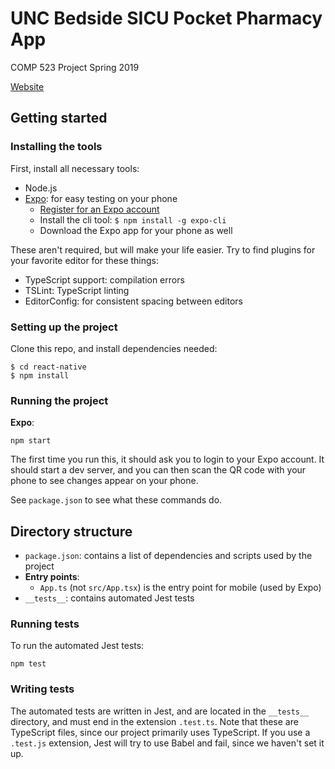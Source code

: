 # UNC Bedside SICU Pocket Pharmacy App

COMP 523 Project Spring 2019

[Website](http://drugreference.web.unc.edu/)

## Getting started
### Installing the tools
First, install all necessary tools:

- Node.js
- [Expo](https://expo.io/): for easy testing on your phone
    - [Register for an Expo account](https://expo.io/signup)
    - Install the cli tool: `$ npm install -g expo-cli`
    - Download the Expo app for your phone as well

These aren't required, but will make your life easier. Try to find plugins for your favorite editor for these things:

- TypeScript support: compilation errors
- TSLint: TypeScript linting
- EditorConfig: for consistent spacing between editors

### Setting up the project
Clone this repo, and install dependencies needed:

```
$ cd react-native
$ npm install
```

### Running the project
**Expo**:
```
npm start
```

The first time you run this, it should ask you to login to your Expo account. It should start a dev server, and you can then scan the QR code with your phone to see changes appear on your phone.

See `package.json` to see what these commands do.

## Directory structure
- `package.json`: contains a list of dependencies and scripts used by the project
- **Entry points**:
    - `App.ts` (not `src/App.tsx`) is the entry point for mobile (used by Expo)
- `__tests__`: contains automated Jest tests

### Running tests
To run the automated Jest tests:
```
npm test
```

### Writing tests
The automated tests are written in Jest, and are located in the `__tests__` directory, and must end in the extension `.test.ts`.
Note that these are TypeScript files, since our project primarily uses TypeScript. If you use a `.test.js` extension,
Jest will try to use Babel and fail, since we haven't set it up.
